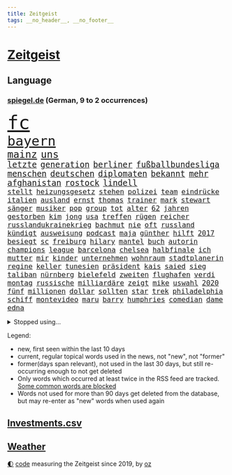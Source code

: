 ```yaml
---
title: Zeitgeist
tags: __no_header__, __no_footer__
---
```


# [Zeitgeist](https://oliz.io/zeitgeist/)

## Language

<h3><a href="https://www.spiegel.de" target="_blank">spiegel.de</a> (German, 9 to 2 occurrences)</h3>
<p style="font-family:monospace">
<span style="font-size:32pt"><a href="news_links.html#fc" class="current">fc</a></span>
<br>
<span style="font-size:23pt"><a href="news_links.html#bayern" class="current">bayern</a></span>
<br>
<span style="font-size:17pt"><a href="news_links.html#mainz" class="current">mainz</a></span>
<span style="font-size:17pt"><a href="news_links.html#uns" class="current">uns</a></span>
<br>
<span style="font-size:14pt"><a href="news_links.html#letzte" class="current">letzte</a></span>
<span style="font-size:14pt"><a href="news_links.html#generation" class="current">generation</a></span>
<span style="font-size:14pt"><a href="news_links.html#berliner" class="current">berliner</a></span>
<span style="font-size:14pt"><a href="news_links.html#fußballbundesliga" class="current">fußballbundesliga</a></span>
<span style="font-size:14pt"><a href="news_links.html#menschen" class="current">menschen</a></span>
<span style="font-size:14pt"><a href="news_links.html#deutschen" class="current">deutschen</a></span>
<span style="font-size:14pt"><a href="news_links.html#diplomaten" class="current">diplomaten</a></span>
<span style="font-size:14pt"><a href="news_links.html#bekannt" class="current">bekannt</a></span>
<span style="font-size:14pt"><a href="news_links.html#mehr" class="current">mehr</a></span>
<span style="font-size:14pt"><a href="news_links.html#afghanistan" class="current">afghanistan</a></span>
<span style="font-size:14pt"><a href="news_links.html#rostock" class="current">rostock</a></span>
<span style="font-size:14pt"><a href="news_links.html#lindell" class="new">lindell</a></span>
<br>
<span style="font-size:12pt"><a href="news_links.html#stellt" class="current">stellt</a></span>
<span style="font-size:12pt"><a href="news_links.html#heizungsgesetz" class="new">heizungsgesetz</a></span>
<span style="font-size:12pt"><a href="news_links.html#stehen" class="current">stehen</a></span>
<span style="font-size:12pt"><a href="news_links.html#polizei" class="current">polizei</a></span>
<span style="font-size:12pt"><a href="news_links.html#team" class="current">team</a></span>
<span style="font-size:12pt"><a href="news_links.html#eindrücke" class="current">eindrücke</a></span>
<span style="font-size:12pt"><a href="news_links.html#italien" class="current">italien</a></span>
<span style="font-size:12pt"><a href="news_links.html#ausland" class="current">ausland</a></span>
<span style="font-size:12pt"><a href="news_links.html#ernst" class="current">ernst</a></span>
<span style="font-size:12pt"><a href="news_links.html#thomas" class="current">thomas</a></span>
<span style="font-size:12pt"><a href="news_links.html#trainer" class="current">trainer</a></span>
<span style="font-size:12pt"><a href="news_links.html#mark" class="current">mark</a></span>
<span style="font-size:12pt"><a href="news_links.html#stewart" class="current">stewart</a></span>
<span style="font-size:12pt"><a href="news_links.html#sänger" class="current">sänger</a></span>
<span style="font-size:12pt"><a href="news_links.html#musiker" class="current">musiker</a></span>
<span style="font-size:12pt"><a href="news_links.html#pop" class="current">pop</a></span>
<span style="font-size:12pt"><a href="news_links.html#group" class="current">group</a></span>
<span style="font-size:12pt"><a href="news_links.html#tot" class="current">tot</a></span>
<span style="font-size:12pt"><a href="news_links.html#alter" class="current">alter</a></span>
<span style="font-size:12pt"><a href="news_links.html#62" class="current">62</a></span>
<span style="font-size:12pt"><a href="news_links.html#jahren" class="current">jahren</a></span>
<span style="font-size:12pt"><a href="news_links.html#gestorben" class="current">gestorben</a></span>
<span style="font-size:12pt"><a href="news_links.html#kim" class="current">kim</a></span>
<span style="font-size:12pt"><a href="news_links.html#jong" class="current">jong</a></span>
<span style="font-size:12pt"><a href="news_links.html#usa" class="current">usa</a></span>
<span style="font-size:12pt"><a href="news_links.html#treffen" class="current">treffen</a></span>
<span style="font-size:12pt"><a href="news_links.html#rügen" class="current">rügen</a></span>
<span style="font-size:12pt"><a href="news_links.html#reicher" class="current">reicher</a></span>
<span style="font-size:12pt"><a href="news_links.html#russlandukrainekrieg" class="current">russlandukrainekrieg</a></span>
<span style="font-size:12pt"><a href="news_links.html#bachmut" class="current">bachmut</a></span>
<span style="font-size:12pt"><a href="news_links.html#nie" class="current">nie</a></span>
<span style="font-size:12pt"><a href="news_links.html#oft" class="current">oft</a></span>
<span style="font-size:12pt"><a href="news_links.html#russland" class="current">russland</a></span>
<span style="font-size:12pt"><a href="news_links.html#kündigt" class="current">kündigt</a></span>
<span style="font-size:12pt"><a href="news_links.html#ausweisung" class="current">ausweisung</a></span>
<span style="font-size:12pt"><a href="news_links.html#podcast" class="current">podcast</a></span>
<span style="font-size:12pt"><a href="news_links.html#maja" class="current">maja</a></span>
<span style="font-size:12pt"><a href="news_links.html#günther" class="current">günther</a></span>
<span style="font-size:12pt"><a href="news_links.html#hilft" class="current">hilft</a></span>
<span style="font-size:12pt"><a href="news_links.html#2017" class="current">2017</a></span>
<span style="font-size:12pt"><a href="news_links.html#besiegt" class="current">besiegt</a></span>
<span style="font-size:12pt"><a href="news_links.html#sc" class="current">sc</a></span>
<span style="font-size:12pt"><a href="news_links.html#freiburg" class="current">freiburg</a></span>
<span style="font-size:12pt"><a href="news_links.html#hilary" class="new">hilary</a></span>
<span style="font-size:12pt"><a href="news_links.html#mantel" class="new">mantel</a></span>
<span style="font-size:12pt"><a href="news_links.html#buch" class="current">buch</a></span>
<span style="font-size:12pt"><a href="news_links.html#autorin" class="current">autorin</a></span>
<span style="font-size:12pt"><a href="news_links.html#champions" class="current">champions</a></span>
<span style="font-size:12pt"><a href="news_links.html#league" class="current">league</a></span>
<span style="font-size:12pt"><a href="news_links.html#barcelona" class="current">barcelona</a></span>
<span style="font-size:12pt"><a href="news_links.html#chelsea" class="current">chelsea</a></span>
<span style="font-size:12pt"><a href="news_links.html#halbfinale" class="current">halbfinale</a></span>
<span style="font-size:12pt"><a href="news_links.html#ich" class="current">ich</a></span>
<span style="font-size:12pt"><a href="news_links.html#mutter" class="current">mutter</a></span>
<span style="font-size:12pt"><a href="news_links.html#mir" class="current">mir</a></span>
<span style="font-size:12pt"><a href="news_links.html#kinder" class="current">kinder</a></span>
<span style="font-size:12pt"><a href="news_links.html#unternehmen" class="current">unternehmen</a></span>
<span style="font-size:12pt"><a href="news_links.html#wohnraum" class="current">wohnraum</a></span>
<span style="font-size:12pt"><a href="news_links.html#stadtplanerin" class="new">stadtplanerin</a></span>
<span style="font-size:12pt"><a href="news_links.html#regine" class="new">regine</a></span>
<span style="font-size:12pt"><a href="news_links.html#keller" class="current">keller</a></span>
<span style="font-size:12pt"><a href="news_links.html#tunesien" class="current">tunesien</a></span>
<span style="font-size:12pt"><a href="news_links.html#präsident" class="current">präsident</a></span>
<span style="font-size:12pt"><a href="news_links.html#kais" class="current">kais</a></span>
<span style="font-size:12pt"><a href="news_links.html#saied" class="current">saied</a></span>
<span style="font-size:12pt"><a href="news_links.html#sieg" class="current">sieg</a></span>
<span style="font-size:12pt"><a href="news_links.html#taliban" class="current">taliban</a></span>
<span style="font-size:12pt"><a href="news_links.html#nürnberg" class="current">nürnberg</a></span>
<span style="font-size:12pt"><a href="news_links.html#bielefeld" class="current">bielefeld</a></span>
<span style="font-size:12pt"><a href="news_links.html#zweiten" class="current">zweiten</a></span>
<span style="font-size:12pt"><a href="news_links.html#flughafen" class="current">flughafen</a></span>
<span style="font-size:12pt"><a href="news_links.html#verdi" class="current">verdi</a></span>
<span style="font-size:12pt"><a href="news_links.html#montag" class="current">montag</a></span>
<span style="font-size:12pt"><a href="news_links.html#russische" class="current">russische</a></span>
<span style="font-size:12pt"><a href="news_links.html#milliardäre" class="current">milliardäre</a></span>
<span style="font-size:12pt"><a href="news_links.html#zeigt" class="current">zeigt</a></span>
<span style="font-size:12pt"><a href="news_links.html#mike" class="current">mike</a></span>
<span style="font-size:12pt"><a href="news_links.html#uswahl" class="current">uswahl</a></span>
<span style="font-size:12pt"><a href="news_links.html#2020" class="current">2020</a></span>
<span style="font-size:12pt"><a href="news_links.html#fünf" class="current">fünf</a></span>
<span style="font-size:12pt"><a href="news_links.html#millionen" class="current">millionen</a></span>
<span style="font-size:12pt"><a href="news_links.html#dollar" class="current">dollar</a></span>
<span style="font-size:12pt"><a href="news_links.html#sollten" class="current">sollten</a></span>
<span style="font-size:12pt"><a href="news_links.html#star" class="current">star</a></span>
<span style="font-size:12pt"><a href="news_links.html#trek" class="current">trek</a></span>
<span style="font-size:12pt"><a href="news_links.html#philadelphia" class="current">philadelphia</a></span>
<span style="font-size:12pt"><a href="news_links.html#schiff" class="current">schiff</a></span>
<span style="font-size:12pt"><a href="news_links.html#montevideo" class="new">montevideo</a></span>
<span style="font-size:12pt"><a href="news_links.html#maru" class="new">maru</a></span>
<span style="font-size:12pt"><a href="news_links.html#barry" class="current">barry</a></span>
<span style="font-size:12pt"><a href="news_links.html#humphries" class="new">humphries</a></span>
<span style="font-size:12pt"><a href="news_links.html#comedian" class="current">comedian</a></span>
<span style="font-size:12pt"><a href="news_links.html#dame" class="current">dame</a></span>
<span style="font-size:12pt"><a href="news_links.html#edna" class="new">edna</a></span>
</p>
<details>
<summary>Stopped using...</summary>
<p class="former" style="font-size:12pt">
führende(913) manager(912) nationen(912) bemüht(911) bereich(911) durchsucht(911) geschrieben(911) getan(911) kanada(911) regierungschefs(911) vereinigten(911) magdeburg(910) razzia(910) aufgrund(909) facebook(909) google(909) infektionen(909) julia(909) tödlicher(909) vierte(909) wartet(909) ermordet(908) kurzem(908) polizeieinsatz(908) verpflichtet(908) argumente(907) fürchtet(907) künftigen(907) regisseur(907) ehren(906) großes(906) heftige(906) hinterlassen(906) linken(906) mali(906) nachfolge(906) schien(906) stich(906) verlängerung(906) weltweite(906) bull(905) eingeschränkt(905) red(905) rente(905) spott(905) vorher(905) bildung(904) coronaregeln(904) diskriminierung(904) fahrrad(904) freund(904) geändert(904) kino(904) kleiner(904) verurteilte(904) verändert(904) zurzeit(904) anteil(903) august(903) institut(903) längere(903) versprochen(903) virus(903) ärgert(903) carsten(902) fußballer(902) gefährlicher(902) hund(902) klaren(902) trainieren(902) allianz(901) beraten(901) enger(901) hunde(901) teilnehmer(901) 400(900) breitet(900) gegenteil(900) widerspruch(900) aufgegeben(899) englischen(899) kochinstitut(899) menschenleben(899) tonnen(899) passieren(898) siegte(898) tauchen(898) viertelfinale(898) meister(897) unterschiedlich(897) größter(896) litauen(896) ministerpräsidentin(896) patient(896) attacken(895) gebe(895) schauen(895) dramatisch(894) fußballprofi(894) anbieter(893) entscheidenden(893) nachbarn(893) rassistischen(893) auftreten(892) besuchen(892) milde(892) zwischenzeitlich(891) überschwemmungen(891) enden(890) empfängt(889) erderwärmung(889) gerechnet(889) le(889) william(889) bande(888) entspannung(888) verfehlt(888) eklat(887) parallelen(887) letztes(886) einschätzung(885) sendung(885) top(885) geprägt(884) holocaust(884) konkrete(884) landete(882) sichert(882) fan(881) schneider(881) kooperation(880) schießen(880) eigenes(879) übernommen(879) bestmarke(877) katar(876) jurist(873) besteht(872) gehabt(869) katharina(869) erhebliche(859) empfangen(857) normalerweise(856) palästinenser(856) staatsoberhaupt(856) konzert(854) verdoppelt(854) teuren(852) politischer(838) last(836) dankt(822) polizeiruf(813) enthält(809) konfrontation(798) öffnet(793) estland(777) anfeindungen(774) skandale(770) carlos(764) demnächst(763) strebt(744) ermittlungsverfahren(736) investor(733) abgegeben(681) lehren(668) jahresende(666) sammelt(655) ministerin(654) anführer(653) zentralbank(652) novak(651) lebensmitteln(643) djoković(642) cup(631) verbunden(627) global(618) wellen(615) beliebte(609) erfolglos(607) zerstörten(607) fluten(606) norwegischen(601) kuriose(599) erhofft(592) anhängern(590) börsen(584) nouripour(580) rückgabe(579) gemeinschaft(574) kritischen(571) böse(566) manuela(565) konflikts(548) schulden(547) fdppolitiker(545) eingeführt(544) station(543) bettina(541) siebten(541) einander(525) verläuft(519) hafenstadt(518) beliebt(514) roth(513) reine(506) falle(500) fußballs(500) mache(493) meta(489) seltene(484) zustande(484) kanal(481) sank(477) verteuert(472) fdpminister(471) ezb(468) oscars(466) 68(465) bat(464) südosten(461) hochzeit(460) klara(458) asien(457) heikel(457) stuhl(454) menschenrechtler(452) soldat(450) desto(447) mild(444) operation(434) report(433) geklagt(432) afrikanischen(430) gastbeitrag(427) verleiht(425) bestand(423) designer(419) warme(416) abschaffung(414) gekämpft(412) abseits(409) begleiten(407) problems(403) indischen(402) wirtschaftsweise(402) pannen(400) fluss(393) schneidet(393) kremltruppen(383) bewusst(377) invasoren(376) lindners(375) modernen(375) patrick(375) ergab(372) begrenzt(371) windkraft(370) goldene(369) ten(369) staub(365) ausschließlich(357) durchsuchen(356) updates(350) 24jährige(346) bodo(343) übergriffen(340) lngterminals(339) versöhnung(339) franken(337) perfekte(336) filialen(335) schwedens(334) enkel(333) ankara(332) exregierungschef(330) usschauspieler(330) ehrt(329) usamerikanischen(328) luisa(325) bist(320) sylt(320) wehrte(319) budapest(317) angeschlagenen(315) elisabeth(314) kenia(314) suchte(314) ausgebaut(313) gestürmt(313) nachhaltig(313) chefs(310) kommissarin(310) krimi(310) beruhigen(309) ernannt(309) unobericht(309) homosexuelle(308) tankstelle(308) ausbauen(307) einhalten(306) titelverteidiger(306) leipzigs(304) ramelow(304) umwelthilfe(304) ulrich(303) erhöhtes(302) führungskräfte(302) verheerend(302) vollgas(302) yorks(302) provider(300) jugendlicher(298) einzudämmen(297) künstlichen(297) misshandelt(296) gegenzug(295) drin(294) update(294) verdiente(294) gegenwart(293) preisdeckel(292) spitzt(292) verbreitung(291) thüringens(288) ukrainerusslandkrieg(288) erobern(286) bewusstsein(283) persönlicher(283) zuwanderung(281) krebserkrankung(280) stille(280) abschwung(279) verstoßen(279) katholiken(272) begegnen(269) extra(269) rettungsaktion(269) major(268) oslo(267) landwirtschaft(265) kultusminister(263) frauenrechte(262) csd(261) schwede(261) neubauer(258) funktion(256) nördlich(256) chinesen(253) eigentliche(253) gehirn(253) wartezeiten(250) unterkünfte(249) etlichen(247) gerufen(247) lady(245) zwölfjährigen(245) erzählung(243) importiert(243) mithäftling(243) wagnersöldner(243) diana(242) gründet(242) bildband(241) daneben(240) hagen(239) wütet(238) pleiten(236) einladung(235) körperlichen(234) marvin(233) mobilisierung(230) films(228) viking(228) vogelgrippe(228) disco(225) gratuliert(224) verschärfung(224) antarktis(223) entkommen(223) schikaniert(221) fische(220) princess(219) spurensuche(219) übernahm(219) richtete(218) gebissen(217) stellungnahme(217) energiepauschale(215) fdpvize(215) kommunikation(215) beschwert(213) dient(213) proben(212) schwesig(211) verfassungsgericht(211) antisemitisch(210) link(210) atlantik(209) rappers(208) abgezogen(207) durchaus(207) feierten(207) 45jährige(203) lehrermangel(203) privatsphäre(203) ranking(203) durchhalten(202) listen(202) abermals(200) fortschritt(200) gesundheitszustand(200) indiens(198) verbleib(198) finanzministerium(197) elften(196) erwägen(196) johan(195) überraschender(195) monika(194) simuliert(194) stützt(194) wasserversorgung(193) eingehalten(192) meeresboden(191) scheinbar(191) gerichtet(190) emissionen(188) irland(188) klimaaktivistin(188) ausscheiden(187) kurzen(187) verschenkt(187) fortschritte(186) masterplan(186) spiels(186) vereinbarung(186) hakt(185) erpresst(184) halbzeit(184) szenarien(184) gerecht(183) routine(183) ulf(183) tshirt(182) buhlen(181) massiver(181) geldpolitik(180) sterne(180) beobachtungen(179) brutalität(179) persönlichen(179) asteroid(178) auszahlen(178) besiegen(178) sportdirektor(178) kristersson(176) razzien(176) 300000(175) exklusiv(175) langes(175) montagmorgen(174) auszahlung(173) organisieren(173) bruce(170) ratten(170) wecken(170) bergen(169) prien(169) edward(168) regionalbahn(168) sehnt(168) finanzmärkte(167) herren(167) geplantes(166) zucker(166) friedensnobelpreis(165) autohersteller(164) außenpolitik(164) betrugsvorwürfe(164) dance(163) wartezeit(163) angekündigter(162) passagieren(162) taucher(162) sexualstraftaten(161) kampfpanzern(160) autorinnen(159) clans(159) grausam(159) parat(159) ernennt(158) hochwasser(158) mine(157) ressort(154) abgesetzt(153) erfolgsrezept(153) fusion(153) heinrich(152) übersteigen(152) arzneien(150) gary(150) großereignis(150) mächte(150) weltrangliste(150) armin(149) fdpverkehrsminister(149) scheuen(149) testament(149) energieinfrastruktur(148) familienministerin(148) misstrauen(148) paus(148) dankesrede(147) flüchtlingsheim(147) schlusslicht(147) unterstützern(146) 39(145) 736(145) erkältungswelle(145) 21jährige(144) kpführung(144) mittleren(144) verbrechens(142) versicherte(142) y(142) bewirken(141) erreger(141) furcht(141) tanker(141) traumatisiert(141) ernennung(140) inhalt(140) raue(140) darknet(139) inhalten(139) delhi(138) reißen(138) weltcup(137) bedienen(136) brisantes(136) überragt(136) jeff(135) sydney(135) buffett(134) echo(134) warren(134) althaus(133) rettungseinsatz(132) serben(132) vwaufsichtsrat(132) gast(131) 14jähriger(130) erzählungen(130) rivalität(130) ussänger(130) verbrenner(130) puppe(129) republikanischen(129) murdoch(128) realistisch(128) sound(128) technische(128) terence(128) vollsperrung(128) homophoben(127) kurzerhand(127) übersteht(127) anteilseigner(125) echter(125) feste(125) vorgängerin(125) statistische(124) 02(122) migrationspolitik(122) grünenchef(121) ukrainerinnen(121) verschanzt(121) gianni(120) pence(120) streben(120) subventionswettlauf(120) ausgetretene(119) gegensatz(119) generalinspekteur(119) kritikern(119) beispiellosen(118) christmas(117) verkehrswende(117) abschiebungen(116) beschneiden(116) verschlafen(116) aufpassen(115) bestens(115) flotte(115) fußballweltmeisterschaften(115) tennisspieler(115) vorsichtig(115) gelockert(113) traut(113) produkten(112) weltfußball(112) wmaus(112) zunehmende(112) darm(111) düsteres(110) gestalten(110) heimreise(110) opfers(110) what(110) gepostet(109) kurzzeitig(109) usrapper(109) immobilie(108) kapsel(108) kieler(108) überstanden(108) angefahren(107) größeren(107) kampfflugzeuge(107) lehnten(107) dienstwagen(106) flaggen(106) kandidieren(106) ach(105) barrel(105) munitionsbeschaffung(105) reichsbürgerrazzia(105) tvserie(105) charts(104) niedergelegt(104) tourismus(104) datenschützer(103) erwähnt(103) heller(103) innsbruck(103) jugendstrafe(103) kammerspiel(103) pakistans(103) spender(103) stürmen(103) venus(103) wiegelt(103) einsamer(102) aggressiv(101) berisha(101) biathletinnen(101) denise(101) euabgeordnete(101) grundlagen(101) grünes(101) herrmannwick(101) milliardenhilfen(101) söldnergruppe(101) geiseln(100) heimische(100) udo(100) viertelmillion(100) perfekten(99) uwe(99) 28jährigen(98) obdachlosigkeit(98) standorte(98) stärkeren(98) 115(97) perus(97) fachschüler(96) kellern(96) umstrittenes(96) vollstreckt(95) gesendet(94) kroatischen(94) naher(94) redaktion(94) voraussetzung(94) wehrbeauftragte(94) anlaufstelle(93) erzielten(93) schönes(93) spielfilm(93) ausgeladen(92) bauzinsen(92) völler(92) explodierende(91) mitgliedschaft(91) nantes(91) ortega(91) regenfälle(91) strafverfahren(91) 9000(90) abbiegen(90) darlehen(90) gleichem(90) länderchefs(90) wells(90) eiskalte(89) eughurteil(89) gegensätze(89) landrat(89) notgedrungen(89) passanten(89) planungsverfahren(89) wintersport(89) bäumen(88) epos(88) fallon(88) friert(88) ladung(88) plätze(88) sherrock(88) stanley(88) vorort(88) exvizepräsident(87) flüchtig(87) krankenstand(87) nachbarländern(87) raymond(87) regierungsberater(87) stellungskrieg(87) täglichen(87) untersagen(87) vorstand(87) europarat(86) gans(86) impossible(86) juwelen(86) kriterien(86) strategische(86) applaus(85) geheimdiensts(85) kriege(85) künstlern(85) zweithöchsten(85) ansicht(84) immobilienpreise(84) mischt(84) mülltonnen(84) negatives(84) prominentesten(84) umstrittener(84) verworfen(84) werten(84) angreifern(83) gehindert(83) glass(83) kleinwagen(83) organisierten(83) zigarette(83) zlatan(83) darts(82) klimaziel(82) knappheit(82) parlamentarischen(82) volkswagenkonzern(82) westafrika(82) bildungsministerium(81) erik(81) kirchen(81) kriegsdrama(81) lauten(81) meiste(81) memorial(81) sicherheitskräften(81) diplomatisch(80) luxusmarken(80) notorisch(80) springen(80) verheerende(80) cancelt(79) einlagensicherung(79) erlag(79) polizeischutz(79) dramen(78) hysterie(78) ivan(78) lieferanten(78) stritt(78) toney(78) umsonst(78) zylinder(78) 69(77) komplizierten(77) lokalpolitiker(77) natosoldaten(77) ostküste(77) republic(77) wilden(77) zugeben(77) böller(76) eiltempo(76) feuerwehrmann(76) kurzschluss(76) legalem(76) parteiinternen(76) profifußball(76) wetteraufzeichnungen(76) wikinger(76) begeistern(75) doppelmord(75) einkindpolitik(75) heiligen(75) radikalislamischen(75) schadsoftware(75) 1899(74) dauer(74) erhalt(74) geprägte(74) marode(74) neundarter(74) pendler(74) sesamstraße(74) unerschwinglich(74) zwischendurchessen(74) absprache(73) entwickelten(73) familienunternehmen(73) financial(73) kopieren(73) kundendaten(73) verteidigungsministeriums(73) wham(73) alcaraz(72) esc(72) externer(72) menschlichen(72) scheiben(72) schwinden(71) fashion(70) höhepunkte(70) imitiert(70) mafia(70) nochmals(70) sicherheitsbedenken(70) 32jähriger(69) ausgeschlagen(69) beabsichtigt(69) bundesministerin(69) büroarbeiter(69) socialmediakonzern(69) süßigkeiten(69) angespült(68) bescheiden(68) erfreuen(68) geratene(68) heimatland(68) kraftakt(68) minidrohnen(68) polizeipräsident(68) sonnensystem(68) sozialer(68) entfernte(67) models(67) nicaragua(67) beschleunigt(66) bevorsteht(66) neubau(66) neunzigerjahren(66) outfits(66) rüstungsindustrie(66) usfinanzministerin(66) blutspenden(65) erkannt(65) homosexueller(65) klimaforscher(65) linda(65) office(65) places(65) abnehmen(64) doreen(64) gefesselt(64) hunden(64) juristischen(64) terrorgruppen(64) atlantikküste(63) henriette(63) indian(63) krebsdiagnose(63) oberbürgermeisterin(63) reker(63) renten(63) reutlingen(63) stieß(63) wettlauf(63) euphorischer(62) mittwochmorgen(62) nabu(62) sprengen(62) tante(62) täuschung(62) bauministerin(61) betreuer(61) bewohnerin(61) bundesbildungsministerin(61) energiepreispauschale(61) geywitz(61) högl(61) niemals(61) sanken(61) bitcoins(60) burkina(60) drückten(60) faso(60) havarierten(60) verendet(60) angehende(59) grünheide(59) streifen(59) verlangte(59) bürgerrechte(58) dienstleistungen(58) erschlich(58) gaga(58) häftlingen(58) kadaver(58) nimm(58) polarkreises(58) theoretisch(58) deklassiert(57) fernseher(57) märkte(57) parität(57) schleswigholsteins(57) spontan(57) pate(56) anwesen(55) boote(55) techbranche(55) umweltbundesamt(55) 1997(54) anklagen(54) beantwortete(54) bestehe(54) junior(54) usinvestor(54) überlegenheit(54) abtreibungsgegner(53) at(53) everywhere(53) once(53) schwanken(53) widrigen(53) arts(52) aufbauen(52) bedrohlich(52) lührmann(52) positives(52) segelboot(52) seltenen(52) umdenken(52) ganztägigen(51) mercosur(51) panik(51) pflegen(51) selfie(51) skipper(51) zögerliche(51) abkopplung(50) antike(50) autounfall(50) durchführen(50) erstligisten(50) gesetzlichen(50) neunzigern(50) schuljahr(50) stritten(50) supermarktketten(50) verbrannt(50) verliebt(50) bogen(49) etat(49) nhs(49) verheiratet(49) vorgetäuscht(49) baltikum(48) beansprucht(48) gelogen(48) generell(48) karin(48) pfannkuchen(48) rigorose(48) schimpft(48) stausee(48) warmes(48) cäsium137(47) durchgefallen(47) neapel(47) produzenten(47) ungarischen(47) beschuldigen(46) bildungsmisere(46) fischern(46) hauch(46) mitgeschleift(46) obdachlos(46) schwerem(46) ausnahmeathletin(45) ballons(45) ermordeten(45) köpfe(45) regenerative(45) telefonnummern(45) tränengas(45) unfallursache(45) vorstellungen(45) wiederaufnahme(45) winde(45) zugpersonal(45) 31jähriger(44) befreiungsschlag(44) expats(44) herzlich(44) lokale(44) oberleitung(44) untergräbt(44) vergewaltigungen(44) bundesminister(43) bürogebäude(43) dammbruch(43) diversen(43) hochzeiten(43) ranghoher(43) bergung(42) eingebrockt(42) entlassungswelle(42) erschütterungen(42) immobilienkauf(42) patientinnen(42) polizeirufvote(42) wassermassen(42) zuwachs(42) ausspähen(41) brüskiert(41) coup(41) fischfang(41) hitzewelle(41) mittelgroße(41) mount(41) mërgim(41) niger(41) polizeischüler(41) taumelt(41) willkür(41) wirtschaftlicher(41) zinswende(41) albtraum(40) aufgespürt(40) devise(40) miroslav(40) premiers(40) purzeln(40) universum(40) verschwundenes(40) anlocken(39) eberl(39) eingeschüchtert(39) h5n1(39) kuh(39) preissteigerung(39) 207(38) apache(38) aufträge(38) ausgemustert(38) knacken(38) omega(38) rolex(38) streamingangebot(38) vereinten(38) beurteilen(37) bundespartei(37) case(37) problematischen(37) sanfter(37) solidarische(37) umstellung(37) verunsicherung(37) behauptung(36) nobelpreis(36) scham(36) verschwörungstheorien(36) verstoß(36) verteuern(36) weltmeisterin(36) anschlüsse(35) berlinmitte(35) championsleaguefinale(35) fußballliga(35) grenzschutz(35) merklich(35) mister(35) perfektes(35) rekordmenge(35) spielverderber(35) verbreitete(35) vwkonzern(35) zerschlagung(35) ausweis(34) erdbebenhilfe(34) halbmast(34) sachschaden(34) sicherheitsexpertin(34) touren(34) unerwartete(34) wuhledar(34) alarmstarts(33) gedenktag(33) gladbach(33) hilfskräfte(33) historisch(33) vögeln(33) weiblich(33) afghanen(32) cyberkriminelle(32) profifußballer(32) rechnerisch(32) jessica(31) lift(31) rabatt(31) reddit(31) rekordverdächtig(31) rosenthal(31) unkenntlich(31) wang(31) begegnungen(30) bestseller(30) goldmedaille(30) kabel(30) relativieren(30) rentnern(30) 200euroenergiehilfe(29) nairobi(29) spiegelinterview(29) code(28) grundschulkinder(28) hebel(28) langstreckenrakete(28) trinkwasserversorgung(28) zusammenzuarbeiten(28) ajay(27) anstatt(27) beigetragen(27) friedensplan(27) gala(27) sekunde(27) unweit(27) wale(27) werkzeug(27) 19jährigen(26) einreist(26) marte(26) olsbu(26) verbraucherinnen(26) worklifebalance(26) entgegenkommen(25) fehle(25) galaxy(25) influencerinnen(25) konflikten(25) milliardenschwere(25) nobelpreisträger(25) s23(25) sprüchen(25) ultra(25) verbaut(25) weltgemeinschaft(25) chemikalien(24) fristen(24) mahlzeit(24) wahrscheinlichste(24) zeitgleich(24) jena(23) klimastiftung(23) lesung(23) lohnforderung(23) mv(23) nordirlandstreit(23) rio(23) ssc(23) grubenunglück(22) janeiro(22) wermelskirchen(22) königreichs(21) langlauf(21) maße(21) stinkt(21) wochenbeginn(21) erholen(20) gigant(20) lance(20) mecklenburgvorpommerns(20) schrittweise(20) spektakuläres(20) speziellen(20) volkswagens(20) webbteleskop(20) zocken(20) auffälliges(19) erbeutet(19) großmacht(19) landespolitik(19) schmuggelroute(19) stäbchen(19) alleingang(18) vogelgrippevirus(18) anteile(17) ausprobieren(17) beschaffung(17) gemeindebund(17) linkenführung(17) bramsche(16) energiepreisbremsen(16) finaler(16) nablus(16) snacks(16) umarmt(16) variable(16) absender(15) arbeitsbesuch(15) gekannt(15) konservativer(15) medienmogul(15) monsteretappe(15) rentenversicherung(15) städtetag(15) verschwörungsmythen(15) wanderer(15) weltumsegelung(15) örtliche(15) beruflich(14) bezieht(14) pen(14) regierungserklärung(14) soziologin(14) stadionverbot(14) stürmt(14) geschmuggelt(13) kritikerinnen(13) dna(12) dürren(12) flexible(12) strafunmündig(12) topstars(12) umsetzen(12) unmengen(12) abgase(11) jobcenter(11) mangelhafte(11) nationaler(11) parlamentarische(11) unbefristeten(11)
</p>
</details>
<p>Legend:
<ul>
<li><span class="new">new</span>, first seen within the last 10 days</li>
<li><span class="current">current</span>, regular topical words used in the news, not "new", not "former"</li>
<li><span class="former">former(days span relevant)</span>, not used in the last 30 days, but still re-occurring enough to not get deleted</li>
<li>Only words which occurred at least twice in the RSS feed are tracked. <a href="language/filters.py">Some common words are blocked</a></li>
<li>Words not used for more than 90 days get deleted from the database, but may re-enter as "new" words when used again</li>
</ul>
</p>

## [Investments](investments.html)[.csv](investments.csv)

## [Weather](weather.html)

<footer>
<a href="javascript:toggleTheme()" class="nav">🌓</a>
<a href="https://github.com/ooz/zeitgeist">code</a> measuring the Zeitgeist since 2019, by <a href="https://oliz.io">oz</a>
</footer>
